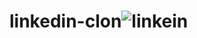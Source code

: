 # linkedin-clon![linkein](https://user-images.githubusercontent.com/106876176/185418727-28b42afc-5d10-4ca8-a38b-f9c9bad86a30.JPG)
